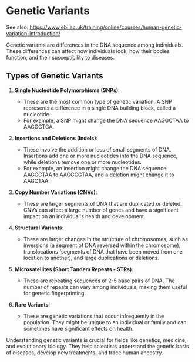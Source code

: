 # Genetic Variants

See also: https://www.ebi.ac.uk/training/online/courses/human-genetic-variation-introduction/

Genetic variants are differences in the DNA sequence among individuals. These differences can affect how individuals look, how their bodies function, and their susceptibility to diseases.

## Types of Genetic Variants

1. **Single Nucleotide Polymorphisms (SNPs)**:
    - These are the most common type of genetic variation. A SNP represents a difference in a single DNA building block, called a nucleotide.
    - For example, a SNP might change the DNA sequence AAGGCTAA to AAGGCTGA.

2. **Insertions and Deletions (Indels)**:
    - These involve the addition or loss of small segments of DNA. Insertions add one or more nucleotides into the DNA sequence, while deletions remove one or more nucleotides.
    - For example, an insertion might change the DNA sequence AAGGCTAA to AAGGCGTAA, and a deletion might change it to AAGCTAA.

3. **Copy Number Variations (CNVs)**:
    - These are larger segments of DNA that are duplicated or deleted. CNVs can affect a large number of genes and have a significant impact on an individual's health and development.

4. **Structural Variants**:
    - These are larger changes in the structure of chromosomes, such as inversions (a segment of DNA reversed within the chromosome), translocations (segments of DNA that have been moved from one location to another), and large duplications or deletions.

5. **Microsatellites (Short Tandem Repeats - STRs)**:
    - These are repeating sequences of 2-5 base pairs of DNA. The number of repeats can vary among individuals, making them useful for genetic fingerprinting.

6. **Rare Variants**:
    - These are genetic variations that occur infrequently in the population. They might be unique to an individual or family and can sometimes have significant effects on health.

Understanding genetic variants is crucial for fields like genetics, medicine, and evolutionary biology. They help scientists understand the genetic basis of diseases, develop new treatments, and trace human ancestry.
